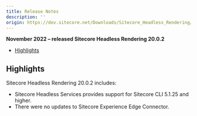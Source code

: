 ```yaml
---
title: Release Notes
description: ''
origin: https://dev.sitecore.net/Downloads/Sitecore_Headless_Rendering/20x/Sitecore_Headless_Rendering_2002/Release_Notes
---
```


**November 2022 – released Sitecore Headless Rendering 20.0.2**

-   [Highlights](#Highlights)

## Highlights

Sitecore Headless Rendering 20.0.2 includes:

-   Sitecore Headless Services provides support for Sitecore CLI 5.1.25 and higher.
-   There were no updates to Sitecore Experience Edge Connector.